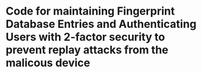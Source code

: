 # Code for maintaining Fingerprint Database Entries and Authenticating Users with 2-factor security to prevent replay attacks from the malicous device
